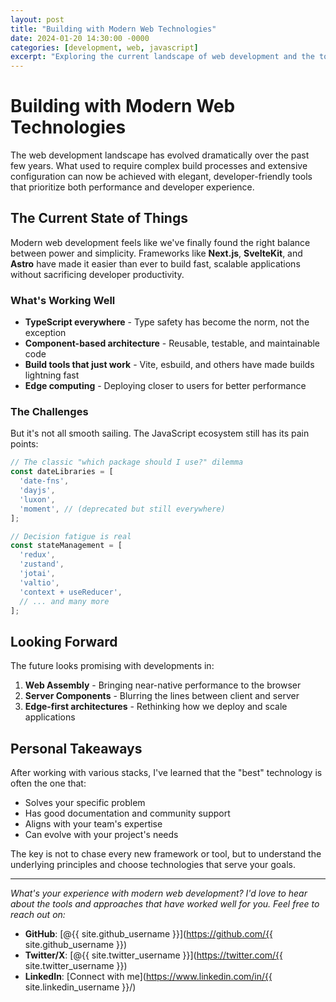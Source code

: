 ```yaml
---
layout: post
title: "Building with Modern Web Technologies"
date: 2024-01-20 14:30:00 -0000
categories: [development, web, javascript]
excerpt: "Exploring the current landscape of web development and the tools that are shaping how we build for the web."
---
```


# Building with Modern Web Technologies

The web development landscape has evolved dramatically over the past few years. What used to require complex build processes and extensive configuration can now be achieved with elegant, developer-friendly tools that prioritize both performance and developer experience.

## The Current State of Things

Modern web development feels like we've finally found the right balance between power and simplicity. Frameworks like **Next.js**, **SvelteKit**, and **Astro** have made it easier than ever to build fast, scalable applications without sacrificing developer productivity.

### What's Working Well

- **TypeScript everywhere** - Type safety has become the norm, not the exception
- **Component-based architecture** - Reusable, testable, and maintainable code
- **Build tools that just work** - Vite, esbuild, and others have made builds lightning fast
- **Edge computing** - Deploying closer to users for better performance

### The Challenges

But it's not all smooth sailing. The JavaScript ecosystem still has its pain points:

```javascript
// The classic "which package should I use?" dilemma
const dateLibraries = [
  'date-fns',
  'dayjs', 
  'luxon',
  'moment', // (deprecated but still everywhere)
];

// Decision fatigue is real
const stateManagement = [
  'redux',
  'zustand',
  'jotai',
  'valtio',
  'context + useReducer',
  // ... and many more
];
```

## Looking Forward

The future looks promising with developments in:

1. **Web Assembly** - Bringing near-native performance to the browser
2. **Server Components** - Blurring the lines between client and server
3. **Edge-first architectures** - Rethinking how we deploy and scale applications

## Personal Takeaways

After working with various stacks, I've learned that the "best" technology is often the one that:

- Solves your specific problem
- Has good documentation and community support  
- Aligns with your team's expertise
- Can evolve with your project's needs

The key is not to chase every new framework or tool, but to understand the underlying principles and choose technologies that serve your goals.

---

*What's your experience with modern web development? I'd love to hear about the tools and approaches that have worked well for you. Feel free to reach out on:*

- **GitHub**: [@{{ site.github_username }}](https://github.com/{{ site.github_username }})
- **Twitter/X**: [@{{ site.twitter_username }}](https://twitter.com/{{ site.twitter_username }})
- **LinkedIn**: [Connect with me](https://www.linkedin.com/in/{{ site.linkedin_username }}/) 